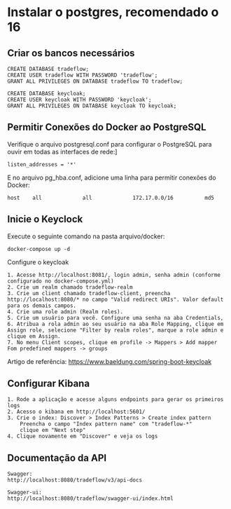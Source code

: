 
# Instalar o postgres, recomendado o 16

## Criar os bancos necessários

    CREATE DATABASE tradeflow;
    CREATE USER tradeflow WITH PASSWORD 'tradeflow';
    GRANT ALL PRIVILEGES ON DATABASE tradeflow TO tradeflow;
    
    CREATE DATABASE keycloak;
    CREATE USER keycloak WITH PASSWORD 'keycloak';
    GRANT ALL PRIVILEGES ON DATABASE keycloak TO keycloak;

## Permitir Conexões do Docker ao PostgreSQL

Verifique o arquivo postgresql.conf para configurar o PostgreSQL para ouvir em todas as interfaces de rede:]

    listen_addresses = '*'

E no arquivo pg_hba.conf, adicione uma linha para permitir conexões do Docker:

    host    all             all             172.17.0.0/16          md5

## Inicie o Keyclock

Execute o seguinte comando na pasta arquivo/docker:

    docker-compose up -d

Configure o keycloak

    1. Acesse http://localhost:8081/, login admin, senha admin (conforme configurado no docker-compose.yml)
    2. Crie um realm chamado tradeflow-realm
    3. Crie um client chamado tradeflow-client, preencha http://localhost:8080/* no campo "Valid redirect URIs". Valor default para os demais campos.
    4. Crie uma role admin (Realm roles).
    5. Crie um usuário para você. Configure uma senha na aba Credentials,
    6. Atribua a rola admin ao seu usuário na aba Role Mapping, clique em Assign role, selecione "Filter by realm roles", marque a role admin e clique em Assign.
    7. No menu Client scopes, clique em profile -> Mappers > Add mapper Fom predefined mappers -> groups

Artigo de referência: https://www.baeldung.com/spring-boot-keycloak

## Configurar Kibana

    1. Rode a aplicação e acesse alguns endpoints para gerar os primeiros logs
    2. Acesso o kibana em http://localhost:5601/
    3. Crie o index: Discover > Index Patterns > Create index pattern 
        Preencha o campo "Index pattern name" com "tradeflow-*"
        clique em "Next step" 
    4. Clique novamente em "Discover" e veja os logs

## Documentação da API

    Swagger:
    http://localhost:8080/tradeflow/v3/api-docs
    
    Swagger-ui:
    http://localhost:8080/tradeflow/swagger-ui/index.html

